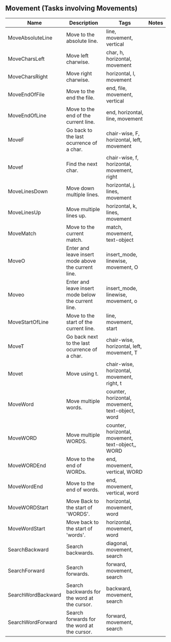 ## Movement (Tasks involving Movements)
| Name | Description | Tags | Notes
| --- | -------- | -------- | -------- |
|MoveAbsoluteLine | Move to the absolute line. | line, movement, vertical |
|MoveCharsLeft | Move left charwise. | char, h, horizontal, movement |
|MoveCharsRight | Move right charwise. | horizontal, l, movement |
|MoveEndOfFile | Move to the end the file. | end, file, movement, vertical |
|MoveEndOfLine | Move to the end of the current line. | end, horizontal, line, movement |
|MoveF | Go back to the last ocurrence of a char. | chair-wise, F, horizontal, left, movement |
|Movef | Find the next char. | chair-wise, f, horizontal, movement, right |
|MoveLinesDown | Move down multiple lines. | horizontal, j, lines, movement |
|MoveLinesUp | Move multiple lines up. | horizontal, k, lines, movement |
|MoveMatch | Move to the current match. | match, movement, text-object |
|MoveO | Enter and leave insert mode above the current line. | insert_mode, linewise, movement, O |
|Moveo | Enter and leave insert mode below the current line. | insert_mode, linewise, movement, o |
|MoveStartOfLine | Move to the start of the current line. | line, movement, start |
|MoveT | Go back next to the last ocurrence of a char. | chair-wise, horizontal, left, movement, T |
|Movet | Move using t. | chair-wise, horizontal, movement, right, t |
|MoveWord | Move multiple words. | counter, horizontal, movement, text-object, word |
|MoveWORD | Move multiple WORDS. | counter, horizontal, movement, text-object,, WORD |
|MoveWORDEnd | Move to the end of WORDs. | end, movement, vertical, WORD |
|MoveWordEnd | Move to the end of words. | end, movement, vertical, word |
|MoveWORDStart | Move Back to the start of 'WORDS'. | horizontal, movement, word |
|MoveWordStart | Move back to the start of 'words'. | horizontal, movement, word |
|SearchBackward | Search backwards. | diagonal, movement, search |
|SearchForward | Search forwards. | forward, movement, search |
|SearchWordBackward | Search backwards for the word at the cursor. | backward, movement, search |
|SearchWordForward | Search forwards for the word at the cursor. | forward, movement, search |